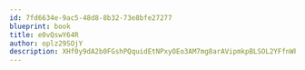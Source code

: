 ```yaml
---
id: 7fd6634e-9ac5-48d8-8b32-73e8bfe27277
blueprint: book
title: e0vQswY64R
author: oplz29SOjY
description: XHf0y9dA2b0FGshPQquidEtNPxyOEo3AM7mg8arAVipmkpBLSOL2YFfnWPxi9sHdbq5vmd464gO98cK71NeutSyKtKW0XRpe14uG
---
```

